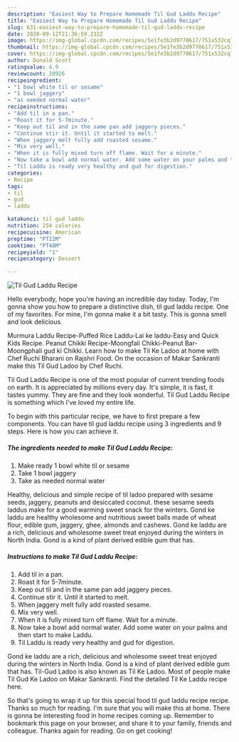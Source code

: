 ```yaml
---
description: "Easiest Way to Prepare Homemade Til Gud Laddu Recipe"
title: "Easiest Way to Prepare Homemade Til Gud Laddu Recipe"
slug: 631-easiest-way-to-prepare-homemade-til-gud-laddu-recipe
date: 2020-09-12T21:36:59.232Z
image: https://img-global.cpcdn.com/recipes/5e1fe3b2d9770617/751x532cq70/til-gud-laddu-recipe-recipe-main-photo.jpg
thumbnail: https://img-global.cpcdn.com/recipes/5e1fe3b2d9770617/751x532cq70/til-gud-laddu-recipe-recipe-main-photo.jpg
cover: https://img-global.cpcdn.com/recipes/5e1fe3b2d9770617/751x532cq70/til-gud-laddu-recipe-recipe-main-photo.jpg
author: Donald Scott
ratingvalue: 4.9
reviewcount: 20926
recipeingredient:
- "1 bowl white til or sesame"
- "1 bowl jaggery"
- "as needed normal water"
recipeinstructions:
- "Add til in a pan."
- "Roast it for 5-7minute."
- "Keep out til and in the same pan add jaggery pieces."
- "Continue stir it. Until it started to melt."
- "When jaggery melt fully add roasted sesame."
- "Mix very well."
- "When it is fully mixed turn off flame. Wait for a minute."
- "Now take a bowl add normal water. Add some water on your palms and then start to make Laddu."
- "Til Laddu is ready very healthy and gud for digestion."
categories:
- Recipe
tags:
- til
- gud
- laddu

katakunci: til gud laddu 
nutrition: 254 calories
recipecuisine: American
preptime: "PT22M"
cooktime: "PT48M"
recipeyield: "1"
recipecategory: Dessert

---
```



![Til Gud Laddu Recipe](https://img-global.cpcdn.com/recipes/5e1fe3b2d9770617/751x532cq70/til-gud-laddu-recipe-recipe-main-photo.jpg)

Hello everybody, hope you're having an incredible day today. Today, I'm gonna show you how to prepare a distinctive dish, til gud laddu recipe. One of my favorites. For mine, I'm gonna make it a bit tasty. This is gonna smell and look delicious.

Murmura Laddu Recipe-Puffed Rice Laddu-Lai ke laddu-Easy and Quick Kids Recipe. Peanut Chikki Recipe-Moongfali Chikki-Peanut Bar-Moongphali gud ki Chikki. Learn how to make Til Ke Ladoo at home with Chef Ruchi Bharani on Rajshri Food. On the occasion of Makar Sankranti make this Til Gud Ladoo by Chef Ruchi.

Til Gud Laddu Recipe is one of the most popular of current trending foods on earth. It is appreciated by millions every day. It's simple, it is fast, it tastes yummy. They are fine and they look wonderful. Til Gud Laddu Recipe is something which I've loved my entire life.


To begin with this particular recipe, we have to first prepare a few components. You can have til gud laddu recipe using 3 ingredients and 9 steps. Here is how you can achieve it.

<!--inarticleads1-->

##### The ingredients needed to make Til Gud Laddu Recipe:

1. Make ready 1 bowl white til or sesame
1. Take 1 bowl jaggery
1. Take as needed normal water


Healthy, delicious and simple recipe of til ladoo prepared with sesame seeds, jaggery, peanuts and desiccated coconut. these sesame seeds laddus make for a good warming sweet snack for the winters. Gond ke laddu are healthy wholesome and nutritious sweet balls made of wheat flour, edible gum, jaggery, ghee, almonds and cashews. Gond ke laddu are a rich, delicious and wholesome sweet treat enjoyed during the winters in North India. Gond is a kind of plant derived edible gum that has. 

<!--inarticleads2-->

##### Instructions to make Til Gud Laddu Recipe:

1. Add til in a pan.
1. Roast it for 5-7minute.
1. Keep out til and in the same pan add jaggery pieces.
1. Continue stir it. Until it started to melt.
1. When jaggery melt fully add roasted sesame.
1. Mix very well.
1. When it is fully mixed turn off flame. Wait for a minute.
1. Now take a bowl add normal water. Add some water on your palms and then start to make Laddu.
1. Til Laddu is ready very healthy and gud for digestion.


Gond ke laddu are a rich, delicious and wholesome sweet treat enjoyed during the winters in North India. Gond is a kind of plant derived edible gum that has. Til-Gud Ladoo is also known as Til Ke Ladoo. Most of people make Til Gud Ke Ladoo on Makar Sankranti. Find the detailed Til Ke Laddu recipe here. 

So that's going to wrap it up for this special food til gud laddu recipe recipe. Thanks so much for reading. I'm sure that you will make this at home. There is gonna be interesting food in home recipes coming up. Remember to bookmark this page on your browser, and share it to your family, friends and colleague. Thanks again for reading. Go on get cooking!
